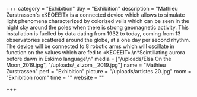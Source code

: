 +++
category = "Exhibition"
day = "Exhibition"
description = "Mathieu Zurstrassen's «KEOEEIT» is a connected device which allows to simulate light phenomena characterized by colorized veils which can be seen in the night sky around the poles when there is strong geomagnetic activity. This installation is fuelled by data dating from 1932 to today, coming from 13 observatories scattered around the globe, at a one day per second rhythm. The device will be connected to 8 robotic arms which will oscillate in function on the values which are fed to «KEOEEIT».\n*Scintillating aurora before dawn in Eskimo language\n"
media = ["/uploads/Elsa On the Moon_2019.jpg", "/uploads/_ʁi.zom__2019.jpg"]
name = "Mathieu Zurstrassen"
perf = "Exhibition"
picture = "/uploads/artistes 20.jpg"
room = "Exhibition room"
time = ""
website = ""

+++
